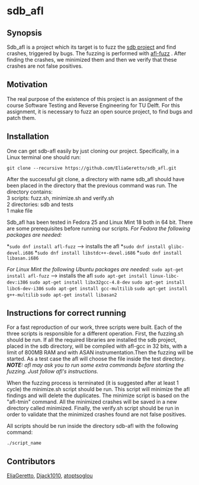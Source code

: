 sdb_afl
=======

Synopsis
--------

Sdb_afl is a project which its target is to fuzz the [sdb project](https://github.com/radare/sdb) and find crashes, triggered by bugs. The fuzzing is performed with [afl-fuzz](http://lcamtuf.coredump.cx/afl) . After finding the crashes, we minimized them and then we verify that these crashes are not false positives.

Motivation
----------
The real purpose of the existence of this project is an assignment of the course Software Testing and Reverse Engineering for TU Delft. For this assignment, it is necessary to fuzz an open source project, to find bugs and patch them.

Installation
------------
One can get sdb-afl easily by just cloning our project. Specifically, in a Linux terminal one should run:

`git clone --recursive https://github.com/EliaGeretto/sdb_afl.git`

After the successful git clone, a directory with name sdb_afl should have been placed in the directory that the previous command was run. The directory contains:  
3 scripts: fuzz.sh, minimize.sh and verify.sh  
2 directories: sdb and tests  
1 make file  

Sdb_afl has been tested in Fedora 25 and Linux Mint 18 both in 64 bit. There are some prerequisites before running our scripts.
_For Fedora the following packages are needed:_

*`sudo dnf install afl-fuzz` --> installs the afl 
*`sudo dnf install glibc-devel.i686` 
*`sudo dnf install libstdc++-devel.i686` 
*`sudo dnf install libasan.i686`

_For Linux Mint the following Ubuntu packages are needed:_
`sudo apt-get install afl-fuzz` --> installs the afl
`sudo apt-get install linux-libc-dev:i386`
`sudo apt-get install libx32gcc-4.8-dev`
`sudo apt-get install libc6-dev-i386`
`sudo apt-get install gcc-multilib`
`sudo apt-get install g++-multilib`
`sudo apt-get install libasan2`

Instructions for correct running
--------------------------------
For a fast reproduction of our work, three scripts were built. Each of the three scripts is responsible for a different operation. First, the fuzzing.sh should be run. If all the required libraries are installed the sdb project, placed in the sdb directory, will be compiled with afl-gcc in 32 bits, with a limit of 800MB RAM and with ASAN instrumentation.Then the fuzzing will be started. As a test case the afl will choose the file inside the test directory.
_**NOTE:** afl may ask you to run some extra commands before starting the fuzzing. Just follow afl's instructions._

When the fuzzing process is terminated (it is suggested after at least 1 cycle) the minimize.sh script should be run. This script will minimize the afl findings and will delete the duplicates. The minimize script is based on the "afl-tmin" command. All the minimized crashes will be saved in a new directory called minimized. Finally, the verify.sh script should be run in order to validate that the minimized crashes found are not false positives.

All scripts should be run inside the directory sdb-afl with the following command:

`./script_name`

Contributors
------------
[EliaGeretto](https://github.com/EliaGeretto), [Djack1010](https://github.com/Djack1010), [atoptsoglou](https://github.com/atoptsoglou)
